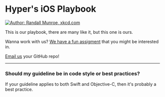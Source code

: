 # Hyper's iOS Playbook

<a href="http://xkcd.com/1513/">
  <img src="https://raw.githubusercontent.com/hyperoslo/iOS-playbook/master/assets/code_quality.png" alt="Author: Randall Munroe, xkcd.com" />
</a>

This is our playbook, there are many like it, but this one is ours.

Wanna work with us? [We have a fun assigment](https://github.com/hyperoslo/iOS-playbook/blob/master/HYPER_RECIPES.md) that you might be interested in.

[Email us](mailto:ios@hyper.no) your GitHub repo!

------------------------------------------

### Should my guideline be in code style or best practices?

If your guideline applies to both Swift and Objective-C, then it's probably a best practice.
